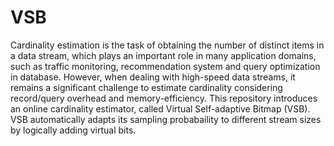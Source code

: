 # VSB
Cardinality estimation is the task of obtaining the number of distinct items in a
data stream, which plays an important role in many application domains, such as 
traffic monitoring, recommendation system and query optimization in database.
However, when dealing with high-speed data streams, it remains a significant challenge
to estimate cardinality considering record/query overhead and memory-efficiency.
This repository introduces an online cardinality estimator, called Virtual Self-adaptive
Bitmap (VSB). VSB automatically adapts its sampling probabaility to different stream sizes
by logically adding virtual bits.
